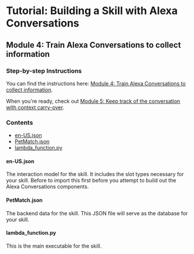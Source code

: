 # Tutorial: Building a Skill with Alexa Conversations

## Module 4: Train Alexa Conversations to collect information

### Step-by-step Instructions

You can find the instructions here: [Module 4: Train Alexa Conversations to collect information](https://developer.amazon.com/en-US/alexa/alexa-skills-kit/get-deeper/tutorials-code-samples/build-multi-turn-skills-with-alexa-conversations/module-4).

When you're ready, check out [Module 5: Keep track of the conversation with context carry-over](../module-5/README.md).

### Contents

* [en-US.json](./en-US.json)
* [PetMatch.json](./PetMatch.json)
* [lambda_function.py](./lambda_function.py)

#### en-US.json

The interaction model for the skill. It includes the slot types necessary for 
your skill. Before to import this first before you attempt to build out the 
Alexa Conversations components.

#### PetMatch.json

The backend data for the skill. This JSON file will serve as the database for 
your skill. 

#### lambda_function.py

This is the main executable for the skill. 
